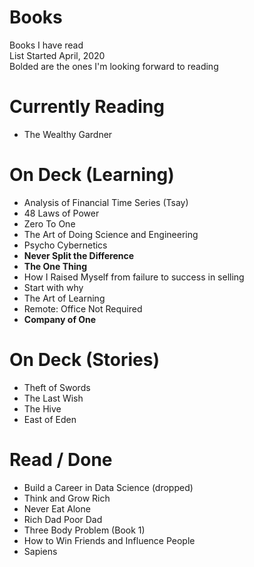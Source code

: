 # Books
Books I have read  
List Started April, 2020  
Bolded are the ones I'm looking forward to reading  

# Currently Reading
- The Wealthy Gardner

# On Deck (Learning)
- Analysis of Financial Time Series (Tsay)
- 48 Laws of Power
- Zero To One
- The Art of Doing Science and Engineering
- Psycho Cybernetics
- **Never Split the Difference**
- **The One Thing**
- How I Raised Myself from failure to success in selling
- Start with why
- The Art of Learning
- Remote: Office Not Required
- **Company of One**


# On Deck (Stories)
- Theft of Swords
- The Last Wish
- The Hive
- East of Eden


# Read / Done
- Build a Career in Data Science (dropped)
- Think and Grow Rich
- Never Eat Alone
- Rich Dad Poor Dad
- Three Body Problem (Book 1)
- How to Win Friends and Influence People
- Sapiens


